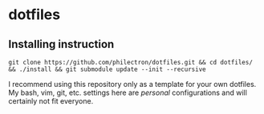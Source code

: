 # dotfiles

## Installing instruction

    git clone https://github.com/philectron/dotfiles.git && cd dotfiles/ && ./install && git submodule update --init --recursive

I recommend using this repository only as a template for your own dotfiles. My bash, vim, git, etc. settings here are _personal_ configurations and will certainly not fit everyone.
